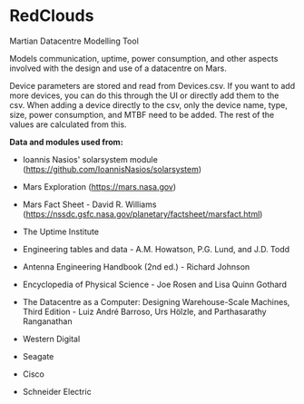 # RedClouds

Martian Datacentre Modelling Tool

Models communication, uptime, power consumption, and other aspects involved with the design and use of a datacentre on Mars.

Device parameters are stored and read from Devices.csv. If you want to add more devices, you can do this through the UI or directly add them to the csv. When adding a device directly to the csv, only the device name, type, size, power consumption, and MTBF need to be added. The rest of the values are calculated from this.

**Data and modules used from:**

 - Ioannis Nasios' solarsystem module (https://github.com/IoannisNasios/solarsystem)

 - Mars Exploration (https://mars.nasa.gov)

 - Mars Fact Sheet - David R. Williams (https://nssdc.gsfc.nasa.gov/planetary/factsheet/marsfact.html)

 - The Uptime Institute

 - Engineering tables and data - A.M. Howatson, P.G. Lund, and J.D. Todd

 - Antenna Engineering Handbook (2nd ed.) - Richard Johnson

 - Encyclopedia of Physical Science - Joe Rosen and Lisa Quinn Gothard

 - The Datacentre as a Computer: Designing Warehouse-Scale Machines, Third Edition - Luiz André Barroso, Urs Hölzle, and Parthasarathy Ranganathan

 - Western Digital

 - Seagate

 - Cisco

 - Schneider Electric
